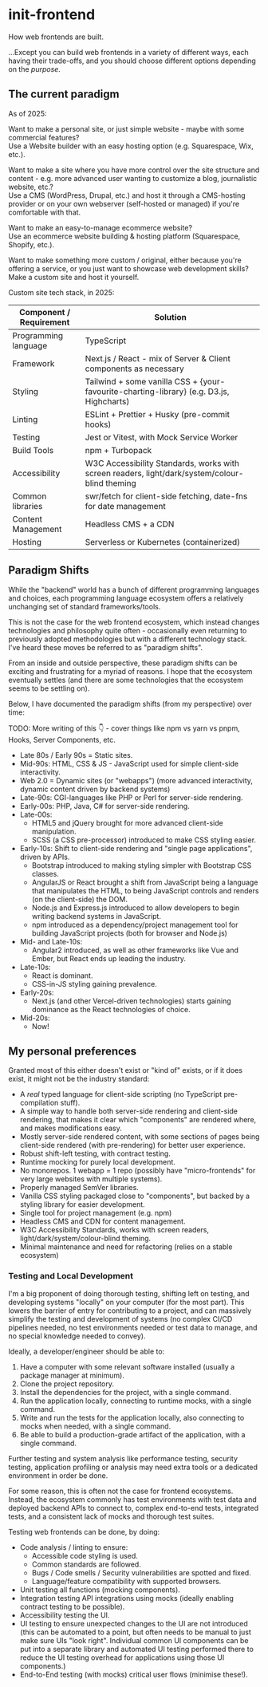 # init-frontend

How web frontends are built.

...Except you can build web frontends in a variety of different ways, each having their trade-offs, and you should
choose different options depending on the _purpose_.

## The current paradigm

As of 2025:

Want to make a personal site, or just simple website - maybe with some commercial features?  
Use a Website builder with an easy hosting option (e.g. Squarespace, Wix, etc.).

Want to make a site where you have more control over the site structure and content - e.g. more advanced user wanting to
customize a blog, journalistic website, etc.?  
Use a CMS (WordPress, Drupal, etc.) and host it through a CMS-hosting provider or on your own webserver (self-hosted
or managed) if you're comfortable with that.

Want to make an easy-to-manage ecommerce website?  
Use an ecommerce website building & hosting platform (Squarespace, Shopify, etc.).

Want to make something more custom / original, either because you're offering a service, or you just want to showcase
web development skills?  
Make a custom site and host it yourself.

Custom site tech stack, in 2025:

| Component / Requirement | Solution                                                                                       |
|-------------------------|------------------------------------------------------------------------------------------------|
| Programming language    | TypeScript                                                                                     |
| Framework               | Next.js / React - mix of Server & Client components as necessary                               |
| Styling                 | Tailwind + some vanilla CSS + {your-favourite-charting-library} (e.g. D3.js, Highcharts)       |
| Linting                 | ESLint + Prettier + Husky (pre-commit hooks)                                                   |
| Testing                 | Jest or Vitest, with Mock Service Worker                                                       |
| Build Tools             | npm + Turbopack                                                                                |
| Accessibility           | W3C Accessibility Standards, works with screen readers, light/dark/system/colour-blind theming |
| Common libraries        | swr/fetch for client-side fetching, date-fns for date management                               |
| Content Management      | Headless CMS + a CDN                                                                           |
| Hosting                 | Serverless or Kubernetes (containerized)                                                       |

## Paradigm Shifts

While the "backend" world has a bunch of different programming languages and choices, each programming language
ecosystem offers a relatively unchanging set of standard frameworks/tools.

This is not the case for the web frontend ecosystem, which instead changes technologies and philosophy quite often -
occasionally even returning to previously adopted methodologies but with a different technology stack. I've heard these
moves be referred to as "paradigm shifts".

From an inside and outside perspective, these paradigm shifts can be exciting and frustrating for a myriad of reasons. I
hope that the ecosystem eventually settles (and there are some technologies that the ecosystem seems to be settling on).

Below, I have documented the paradigm shifts (from my perspective) over time:

TODO: More writing of this 👇 - cover things like npm vs yarn vs pnpm, Hooks, Server Components, etc.

- Late 80s / Early 90s = Static sites.
- Mid-90s: HTML, CSS & JS - JavaScript used for simple client-side interactivity.
- Web 2.0 = Dynamic sites (or "webapps") (more advanced interactivity, dynamic content driven by backend systems)
- Late-90s: CGI-languages like PHP or Perl for server-side rendering.
- Early-00s: PHP, Java, C# for server-side rendering.
- Late-00s:
    - HTML5 and jQuery brought for more advanced client-side manipulation.
    - SCSS (a CSS pre-processor) introduced to make CSS styling easier.
- Early-10s: Shift to client-side rendering and "single page applications", driven by APIs.
    - Bootstrap introduced to making styling simpler with Bootstrap CSS classes.
    - AngularJS or React brought a shift from JavaScript being a language that manipulates the HTML, to being JavaScript
      controls and renders (on the client-side) the DOM.
    - Node.js and Express.js introduced to allow developers to begin writing backend systems in JavaScript.
    - npm introduced as a dependency/project management tool for building JavaScript projects (both for browser and
      Node.js)
- Mid- and Late-10s:
    - Angular2 introduced, as well as other frameworks like Vue and Ember, but React ends up leading the industry.
- Late-10s:
    - React is dominant.
    - CSS-in-JS styling gaining prevalence.
- Early-20s:
    - Next.js (and other Vercel-driven technologies) starts gaining dominance as the React technologies of choice.
- Mid-20s:
    - Now!

## My personal preferences

Granted most of this either doesn't exist or "kind of" exists, or if it does exist, it might not be the industry
standard:

- A *real* typed language for client-side scripting (no TypeScript pre-compilation stuff).
- A simple way to handle both server-side rendering and client-side rendering, that makes it clear which "components"
  are rendered where, and makes modifications easy.
- Mostly server-side rendered content, with some sections of pages being client-side rendered (with pre-rendering) for
  better user experience.
- Robust shift-left testing, with contract testing.
- Runtime mocking for purely local development.
- No monorepos. 1 webapp = 1 repo (possibly have "micro-frontends" for very large websites with multiple systems).
- Properly managed SemVer libraries.
- Vanilla CSS styling packaged close to "components", but backed by a styling library for easier development.
- Single tool for project management (e.g. npm)
- Headless CMS and CDN for content management.
- W3C Accessibility Standards, works with screen readers, light/dark/system/colour-blind theming.
- Minimal maintenance and need for refactoring (relies on a stable ecosystem)

### Testing and Local Development

I'm a big proponent of doing thorough testing, shifting left on testing, and developing systems "locally" on your
computer (for the most part). This lowers the barrier of entry for contributing to a project, and can massively simplify
the testing and development of systems (no complex CI/CD pipelines needed, no test environments needed or test data to
manage, and no special knowledge needed to convey).

Ideally, a developer/engineer should be able to:

1. Have a computer with some relevant software installed (usually a package manager at minimum).
2. Clone the project repository.
3. Install the dependencies for the project, with a single command.
4. Run the application locally, connecting to runtime mocks, with a single command.
5. Write and run the tests for the application locally, also connecting to mocks when needed, with a single command.
6. Be able to build a production-grade artifact of the application, with a single command.

Further testing and system analysis like performance testing, security testing, application profiling or analysis may
need extra tools or a dedicated environment in order be done.

For some reason, this is often not the case for frontend ecosystems. Instead, the ecosystem commonly has test
environments with test data and deployed backend APIs to connect to, complex end-to-end tests, integrated tests, and a
consistent lack of mocks and thorough test suites.

Testing web frontends can be done, by doing:

- Code analysis / linting to ensure:
    - Accessible code styling is used.
    - Common standards are followed.
    - Bugs / Code smells / Security vulnerabilities are spotted and fixed.
    - Language/feature compatibility with supported browsers.
- Unit testing all functions (mocking components).
- Integration testing API integrations using mocks (ideally enabling contract testing to be possible).
- Accessibility testing the UI.
- UI testing to ensure unexpected changes to the UI are not introduced (this can be automated to a point, but often
  needs to be manual to just make sure UIs "look right". Individual common UI components can be put into a separate
  library and automated UI testing performed there to reduce the UI testing overhead for applications using those UI
  components.)
- End-to-End testing (with mocks) critical user flows (minimise these!).

